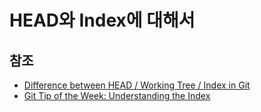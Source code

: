 # HEAD와 Index에 대해서 


## 참조

* [Difference between HEAD / Working Tree / Index in Git](http://stackoverflow.com/questions/3689838/difference-between-head-working-tree-index-in-git)
* [Git Tip of the Week: Understanding the Index](http://alblue.bandlem.com/2011/10/git-tip-of-week-understanding-index.html)
